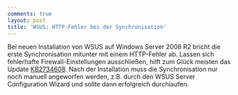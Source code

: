 ```yaml
---
comments: true
layout: post
title: 'WSUS: HTTP-Fehler bei der Synchronisation'
---
```


Bei neuen Installation von WSUS auf Windows Server 2008 R2 bricht die erste Synchronisation mitunter mit einem HTTP-Fehler ab. Lassen sich fehlerhafte Firewall-Einstellungen ausschließen, hilft zum Glück meisten das Update [KB2734608](http://support.microsoft.com/kb/2734608/en-us). Nach der Installation muss die Synchronisation nur noch manuell angeworfen werden, z.B. durch den WSUS Server Configuration Wizard und sollte dann erfolgreich durchlaufen.
